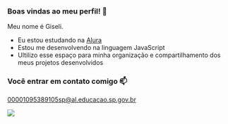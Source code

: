 ### Boas vindas ao meu perfil! 💙

Meu nome é Giseli.

- Eu estou estudando na [Alura](https://www.alura.com.br)
- Estou me desenvolvendo na linguagem JavaScript
- Ultilizo esse espaço para minha organização e compartilhamento dos meus projetos desenvolvidos

### Você entrar em contato comigo 📫

00001095389105sp@al.educacao.sp.gov.br

![](https://media1.tenor.com/m/o_5RQarGvJ0AAAAC/kiss.gif)

